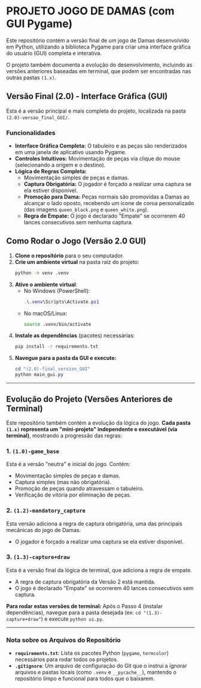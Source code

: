 # PROJETO JOGO DE DAMAS (com GUI Pygame)

Este repositório contém a versão final de um jogo de Damas desenvolvido em Python, utilizando a biblioteca Pygame para criar uma interface gráfica do usuário (GUI) completa e interativa.

O projeto também documenta a evolução do desenvolvimento, incluindo as versões anteriores baseadas em terminal, que podem ser encontradas nas outras pastas `(1.x)`.

## Versão Final (2.0) - Interface Gráfica (GUI)

Esta é a versão principal e mais completa do projeto, localizada na pasta `(2.0)-versao_final_GUI/`.

### Funcionalidades
* **Interface Gráfica Completa:** O tabuleiro e as peças são renderizados em uma janela de aplicativo usando Pygame.
* **Controles Intuitivos:** Movimentação de peças via clique do mouse (selecionando a origem e o destino).
* **Lógica de Regras Completa:**
    * Movimentação simples de peças e damas.
    * **Captura Obrigatória:** O jogador é forçado a realizar uma captura se ela estiver disponível.
    * **Promoção para Dama:** Peças normais são promovidas a Damas ao alcançar o lado oposto, recebendo um ícone de coroa personalizado (das imagens `queen_black.png` e `queen_white.png`).
    * **Regra de Empate:** O jogo é declarado "Empate" se ocorrerem 40 lances consecutivos sem nenhuma captura.

## Como Rodar o Jogo (Versão 2.0 GUI)

1.  **Clone o repositório** para o seu computador.
2.  **Crie um ambiente virtual** na pasta raiz do projeto:
    ```bash
    python -m venv .venv
    ```
3.  **Ative o ambiente virtual**:
    * No Windows (PowerShell):
        ```powershell
        .\.venv\Scripts\Activate.ps1
        ```
    * No macOS/Linux:
        ```bash
        source .venv/bin/activate
        ```
4.  **Instale as dependências** (pacotes) necessárias:
    ```bash
    pip install -r requirements.txt
    ```
5.  **Navegue para a pasta da GUI e execute:**
    ```powershell
    cd "(2.0)-final_version_GUI"
    python main_gui.py
    ```

---
## Evolução do Projeto (Versões Anteriores de Terminal)

Este repositório também contém a evolução da lógica do jogo. **Cada pasta `(1.x)` representa um "mini-projeto" independente e executável (via terminal)**, mostrando a progressão das regras:

### 1. `(1.0)-game_base`
Esta é a versão "neutra" e inicial do jogo. Contém:
* Movimentação simples de peças e damas.
* Captura simples (mas não obrigatória).
* Promoção de peças quando atravessam o tabuleiro.
* Verificação de vitória por eliminação de peças.

### 2. `(1.2)-mandatory_capture`
Esta versão adiciona a regra de captura obrigatória, uma das principais mecânicas do jogo de Damas.
* O jogador é forçado a realizar uma captura se ela estiver disponível.

### 3. `(1.3)-capture+draw`
Esta é a versão final da lógica de terminal, que adiciona a regra de empate.
* A regra de captura obrigatória da Versão 2 está mantida.
* O jogo é declarado "Empate" se ocorrerem 40 lances consecutivos sem captura.

**Para rodar estas versões de terminal:** Após o Passo 4 (instalar dependências), navegue para a pasta desejada (ex: `cd "(1.3)-capture+draw"`) e execute `python ui.py`.

---
### Nota sobre os Arquivos do Repositório

* **`requirements.txt`**: Lista os pacotes Python (`pygame`, `termcolor`) necessários para rodar todos os projetos.
* **`.gitignore`**: Um arquivo de configuração do Git que o instrui a ignorar arquivos e pastas locais (como `.venv` e `__pycache__`), mantendo o repositório limpo e funcional para todos que o baixarem.